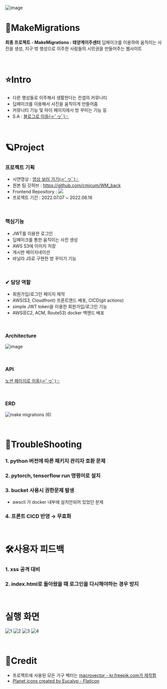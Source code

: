 ![image](https://user-images.githubusercontent.com/71905164/182584327-171cf850-0bd8-4d62-bdec-1ba090eb9b71.png)
# 🚀MakeMigrations
**최종 프로젝트 - MakeMigrations : 태양계이주센터**
딥페이크를 이용하여 움직이는 사진을 생성, 지구 밖 행성으로 이주한 사람들의 시민권을 만들어주는 웹사이트

<br>

# ⭐Intro
* 다른 행성들로 이주해서 생활한다는 컨셉의 커뮤니티
* 딥페이크를 이용해서 사진을 움직이게 만들어줌
* 커뮤니티 기능 및 마이 페이지에서 방 꾸미는 기능 등
* S.A : <a href="https://cold-charcoal.tistory.com/118">블로그로 이동(☞ﾟヮﾟ)☞</a>

<br>

# 🪐Project

### 프로젝트 기획

* 시연영상 : <a href="https://cold-charcoal.tistory.com/143">영상 보러 가기(☞ﾟヮﾟ)☞</a>
* 원본 팀 깃허브 : <a href="https://github.com/cmjcum/WM_back">https://github.com/cmjcum/WM_back</a>
* Frontend Repository : <a href="https://github.com/cmjcum/WM_front"><img src="https://img.shields.io/badge/Github-000000?style=flat-square&logo=github&logoColor=white"/></a>
* 프로젝트 기간 : 2022.07.07 ~ 2022.08.16

<br>

### 핵심기능

* JWT를 이용한 로그인
* 딥페이크를 통한 움직이는 사진 생성
* AWS S3에 이미지 저장
* 게시판 페이지네이션
* 바닐라 JS로 구현한 방 꾸미기 기능

<br>

### ✔ 담당 역할

* 회원가입/로그인 페이지 제작
* AWS(S3, Cloudfront) 프론트엔드 배포, CICD(git actions)
* simple JWT token을 이용한 회원가입/로그인 기능
* AWS(EC2, ACM, Route53) docker 백엔드 배포

<br>

### Architecture
![image](https://user-images.githubusercontent.com/71905164/182599471-7262271c-a5b7-4379-8460-0a9b933a51dc.png)

<br>

### API
<a href="https://typingmylife.notion.site/MakeMigrations-API-88de2c1a1ccd457c9059c8b55ee3dc70">노션 페이지로 이동(☞ﾟヮﾟ)☞</a>

<br>

### ERD
![make migrations (6)](https://user-images.githubusercontent.com/71905164/182602214-7d8cf839-76d6-4d30-af03-99d5f9481137.png)

<br>

# 🧨TroubleShooting

### 1. python 버전에 따른 패키지 관리자 호환 문제

### 2. pytorch, tensorflow run 명령어로 설치

### 3. bucket 사용시 권한문제 발생

- awscli 가 docker 내부에 설치안되어 있었던 문제

### 4. 프론트 CICD 반영 → 무효화

<br>

# 🛠사용자 피드백

### 1. xss 공격 대비

### 2. index.html로 돌아왔을 때 로그인을 다시해야하는 경우 방지

<br>

# 실행 화면
![1](https://user-images.githubusercontent.com/71905164/182770710-17111bfc-49fc-4740-9eff-d3fce080082e.png)
![2](https://user-images.githubusercontent.com/71905164/182770720-93402217-4e41-4fab-8211-8286668b8fce.png)
![3](https://user-images.githubusercontent.com/71905164/182770729-fe5141ad-01cb-447a-9533-6c18756927c0.png)
![4](https://user-images.githubusercontent.com/71905164/182770747-131cdbec-2304-49d9-b8d8-1d159cb82905.png)

<br>

# 🌠Credit
* 프로젝트에 사용된 모든 가구 벡터는 <a href='https://kr.freepik.com/author/macrovector'>macrovector - kr.freepik.com가 제작함</a>
* <a href="https://www.flaticon.com/free-icons/planet" title="planet icons">Planet icons created by Eucalyp - Flaticon</a>
